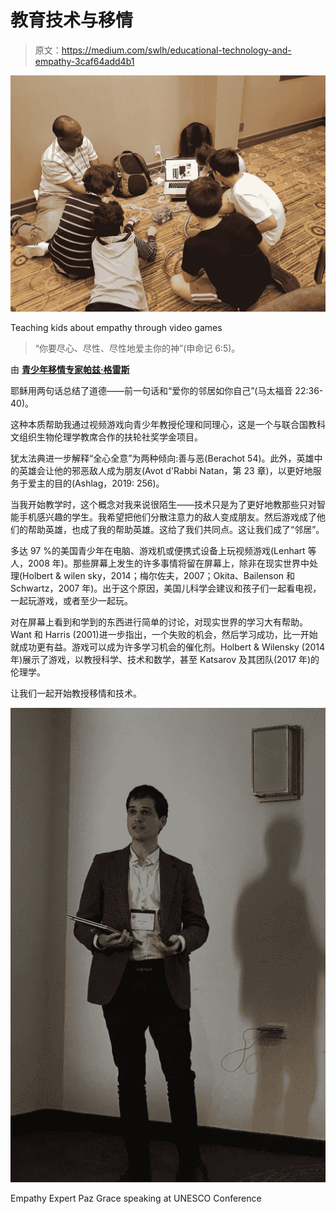 # 教育技术与移情

> 原文：<https://medium.com/swlh/educational-technology-and-empathy-3caf64add4b1>

![](img/29c2d6392be4f955671596912bee1e36.png)

Teaching kids about empathy through video games

> “你要尽心、尽性、尽性地爱主你的神”(申命记 6:5)。

由 [**青少年移情专家帕兹·格雷斯**](https://www.linkedin.com/in/bajanpaz/)

耶稣用两句话总结了道德——前一句话和“爱你的邻居如你自己”(马太福音 22:36-40)。

这种本质帮助我通过视频游戏向青少年教授伦理和同理心，这是一个与联合国教科文组织生物伦理学教席合作的扶轮社奖学金项目。

犹太法典进一步解释“全心全意”为两种倾向:善与恶(Berachot 54)。此外，英雄中的英雄会让他的邪恶敌人成为朋友(Avot d'Rabbi Natan，第 23 章)，以更好地服务于爱主的目的(Ashlag，2019: 256)。

当我开始教学时，这个概念对我来说很陌生——技术只是为了更好地教那些只对智能手机感兴趣的学生。我希望把他们分散注意力的敌人变成朋友。然后游戏成了他们的帮助英雄，也成了我的帮助英雄。这给了我们共同点。这让我们成了“邻居”。

多达 97 %的美国青少年在电脑、游戏机或便携式设备上玩视频游戏(Lenhart 等人，2008 年)。那些屏幕上发生的许多事情将留在屏幕上，除非在现实世界中处理(Holbert & wilen sky，2014；梅尔佐夫，2007；Okita、Bailenson 和 Schwartz，2007 年)。出于这个原因，美国儿科学会建议和孩子们一起看电视，一起玩游戏，或者至少一起玩。

对在屏幕上看到和学到的东西进行简单的讨论，对现实世界的学习大有帮助。Want 和 Harris (2001)进一步指出，一个失败的机会，然后学习成功，比一开始就成功更有益。游戏可以成为许多学习机会的催化剂。Holbert & Wilensky (2014 年)展示了游戏，以教授科学、技术和数学，甚至 Katsarov 及其团队(2017 年)的伦理学。

让我们一起开始教授移情和技术。

![](img/8ae932867728b9bc212c32222b22598f.png)

Empathy Expert Paz Grace speaking at UNESCO Conference